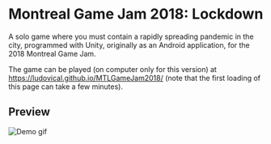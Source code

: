 # Montreal Game Jam 2018: Lockdown
A solo game where you must contain a rapidly spreading pandemic in the city, programmed with Unity, originally as an Android application, for the 2018 Montreal Game Jam.

The game can be played (on computer only for this version) at https://ludovical.github.io/MTLGameJam2018/ (note that the first loading of this page can take a few minutes).

## Preview
![Demo gif](https://github.com/LudovicAL/MTLGameJam2018/blob/master/Demo.gif?raw=true)
